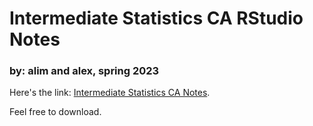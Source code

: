 # Intermediate Statistics CA RStudio Notes

### by: alim and alex, spring 2023

Here's the link: [Intermediate Statistics CA Notes](https://github.com/notalim/intermediate-statistics-ca-notes/blob/main/notes.md).

Feel free to download.
